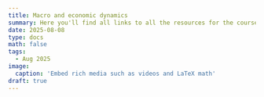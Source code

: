```yaml
---
title: Macro and economic dynamics
summary: Here you'll find all links to all the resources for the course!
date: 2025-08-08
type: docs
math: false
tags:
  - Aug 2025
image:
  caption: 'Embed rich media such as videos and LaTeX math'
draft: true
---
```



